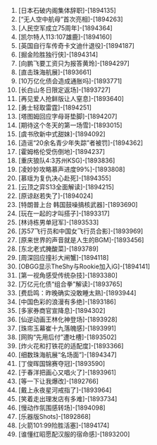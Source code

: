 
1. [日本石破内阁集体辞职]-[1894135]
1. [“无人空中航母”首次亮相]-[1894263]
1. [人民空军成立75周年]-[1894364]
1. [凯尔特人113:107雄鹿]-[1894160]
1. [英国自行车传奇卡文迪什退役]-[1894187]
1. [掘金险胜独行侠]-[1894314]
1. [向鹏飞要工资只为报答黄玲]-[1894297]
1. [直击珠海航展]-[1893661]
1. [10万亿化债会造成通胀吗]-[1893771]
1. [长白山冬日限定返场]-[1893727]
1. [再见爱人抢鲜版让人窒息]-[1893640]
1. [勇士轻取雷霆]-[1894251]
1. [塔图姆回应字母哥垫脚]-[1894207]
1. [期待这个冬天的第一场雪]-[1893015]
1. [虞书欣新中式甜妹]-[1894092]
1. [造谣“20余名青少年失踪”者被罚]-[1894362]
1. [霍姆格伦受伤倒地]-[1894237]
1. [重庆狼队4:3苏州KSG]-[1893836]
1. [凌妙妙攻略慕声进度99%]-[1893808]
1. [慕瑶为复仇决心赴死]-[1894355]
1. [云顶之弈S13全面解读]-[1894215]
1. [原谅赵若失了]-[1894024]
1. [特朗普上台 韩国鼓噪搞核武器]-[1893690]
1. [玩在一起的才叫搭子]-[1893317]
1. [林诗栋男单冠军]-[1893533]
1. [苏57飞行员和中国女飞行员合影]-[1893969]
1. [原来世界的声音就是人生的BGM]-[1893456]
1. [东北老式腌酸菜]-[1893789]
1. [周深回应撞衫大闸蟹]-[1894118]
1. [OBGG显示TheShy与Rookie加入iG]-[1894141]
1. [第一视角感受传统杂技]-[1893380]
1. [万亿元化债“组合拳”解读]-[1893765]
1. [费启鸣：昨晚确实没敢睡太熟]-[1893944]
1. [中国色彩的浪漫有多绝]-[1893186]
1. [多家券商官宣降息]-[1894302]
1. [仙逆动画王林化神登场]-[1893928]
1. [珠帘玉幕崔十九落魄感]-[1893991]
1. [网购“先用后付”遭吐槽]-[1893502]
1. [炸火花和打铁花的适配度]-[1893366]
1. [细数珠海航展“名场面”]-[1894347]
1. [丁俊晖国锦赛夺冠]-[1893590]
1. [于春洋把画心又唱火了]-[1893961]
1. [等一下让我爆改]-[1892766]
1. [戴上永夜星河戒指了]-[1893964]
1. [笑着走出理发店有多难]-[1893734]
1. [慢动作氛围感转场]-[1894098]
1. [乐器版Shots]-[1892868]
1. [火箭101:99险胜活塞]-[1894174]
1. [谁懂红昭愿配汉服的宿命感]-[1893200]